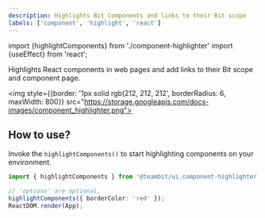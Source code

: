 ```yaml
---
description: Highlights Bit Components and links to their Bit scope
labels: ['component', 'highlight', 'react']
---
```


import {highlightComponents} from './component-highlighter'
import {useEffect} from 'react';

Highlights React components in web pages and add links to their Bit scope and component page.

<img style={{border: '1px solid rgb(212, 212, 212', borderRadius: 6, maxWidth: 800}} src="https://storage.googleapis.com/docs-images/component_highlighter.png"></img>

## How to use?

Invoke the `highlightComponents()` to start highlighting components on your environment.

```ts
import { highlightComponents } from '@teambit/ui.component-highlighter';

// 'options' are optional.
highlightComponents({ borderColor: 'red' });
ReactDOM.render(App);
```
